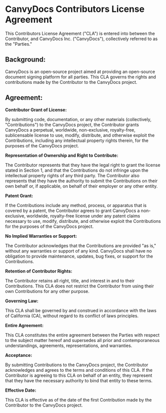 # CanvyDocs Contributors License Agreement

This Contributors License Agreement ("CLA") is entered into between the Contributor, and CanvyDocs Inc. ("CanvyDocs"), collectively referred to as the "Parties."

## Background:

CanvyDocs is an open-source project aimed at providing an open-source document signing platform for all parties. This CLA governs the rights and contributions made by the Contributor to the CanvyDocs project.

## Agreement:

**Contributor Grant of License:**

By submitting code, documentation, or any other materials (collectively, "Contributions") to the CanvyDocs project, the Contributor grants CanvyDocs a perpetual, worldwide, non-exclusive, royalty-free, sublicensable license to use, modify, distribute, and otherwise exploit the Contributions, including any intellectual property rights therein, for the purposes of the CanvyDocs project.

**Representation of Ownership and Right to Contribute:**

The Contributor represents that they have the legal right to grant the license stated in Section 1, and that the Contributions do not infringe upon the intellectual property rights of any third party. The Contributor also represents that they have the authority to submit the Contributions on their own behalf or, if applicable, on behalf of their employer or any other entity.

**Patent Grant:**

If the Contributions include any method, process, or apparatus that is covered by a patent, the Contributor agrees to grant CanvyDocs a non-exclusive, worldwide, royalty-free license under any patent claims necessary to use, modify, distribute, and otherwise exploit the Contributions for the purposes of the CanvyDocs project.

**No Implied Warranties or Support:**

The Contributor acknowledges that the Contributions are provided "as is," without any warranties or support of any kind. CanvyDocs shall have no obligation to provide maintenance, updates, bug fixes, or support for the Contributions.

**Retention of Contributor Rights:**

The Contributor retains all right, title, and interest in and to their Contributions. This CLA does not restrict the Contributor from using their own Contributions for any other purpose.

**Governing Law:**

This CLA shall be governed by and construed in accordance with the laws of California (CA), without regard to its conflict of laws principles.

**Entire Agreement:**

This CLA constitutes the entire agreement between the Parties with respect to the subject matter hereof and supersedes all prior and contemporaneous understandings, agreements, representations, and warranties.

**Acceptance:**

By submitting Contributions to the CanvyDocs project, the Contributor acknowledges and agrees to the terms and conditions of this CLA. If the Contributor is agreeing to this CLA on behalf of an entity, they represent that they have the necessary authority to bind that entity to these terms.

**Effective Date:**

This CLA is effective as of the date of the first Contribution made by the Contributor to the CanvyDocs project.
